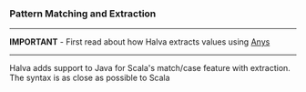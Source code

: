 ### Pattern Matching and Extraction

----

**IMPORTANT** - First read about how Halva extracts values using [Anys](../any/)

----

Halva adds support to Java for Scala's match/case feature with extraction. The syntax is as close as possible to Scala 
